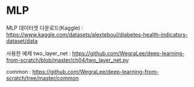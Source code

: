 # MLP
MLP
데이터셋 다운로드(Kaggle) : https://www.kaggle.com/datasets/alexteboul/diabetes-health-indicators-dataset/data

사용한 예제
two_layer_net : https://github.com/WegraLee/deep-learning-from-scratch/blob/master/ch04/two_layer_net.py

common : https://github.com/WegraLee/deep-learning-from-scratch/tree/master/common

